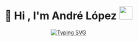<h1 align="center"><b>🐧 Hi , I'm André López </b><img src="https://media.giphy.com/media/hvRJCLFzcasrR4ia7z/giphy.gif" width="35"></h1>

<p align="center">
  <a href="#">
    <img src="https://readme-typing-svg.herokuapp.com?font=Time+New+Roman&color=55D526&size=25&center=true&vCenter=true&width=600&height=100&lines=<+Software+Engineer+💻+/>;<+Web+Developer+🌐+/>;<+Love+to+learn+new+things+📖+/>;<+Video+Games+Lover+🎮+/>" alt="Typing SVG">
  </a>
</p>
<!--
**AndreLopez20/AndreLopez20** is a ✨ _special_ ✨ repository because its `README.md` (this file) appears on your GitHub profile.

Here are some ideas to get you started:

- 🔭 I’m currently working on ...
- 🌱 I’m currently learning ...
- 👯 I’m looking to collaborate on ...
- 🤔 I’m looking for help with ...
- 💬 Ask me about ...
- 📫 How to reach me: ...
- 😄 Pronouns: ...
- ⚡ Fun fact: ...
-->
